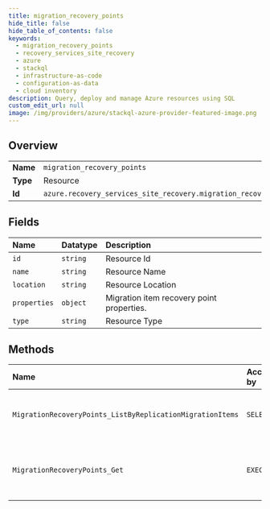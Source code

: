 ```yaml
---
title: migration_recovery_points
hide_title: false
hide_table_of_contents: false
keywords:
  - migration_recovery_points
  - recovery_services_site_recovery
  - azure    
  - stackql
  - infrastructure-as-code
  - configuration-as-data
  - cloud inventory
description: Query, deploy and manage Azure resources using SQL
custom_edit_url: null
image: /img/providers/azure/stackql-azure-provider-featured-image.png
---
```

  
    

## Overview
<table><tbody>
<tr><td><b>Name</b></td><td><code>migration_recovery_points</code></td></tr>
<tr><td><b>Type</b></td><td>Resource</td></tr>
<tr><td><b>Id</b></td><td><code>azure.recovery_services_site_recovery.migration_recovery_points</code></td></tr>
</tbody></table>

## Fields
| Name | Datatype | Description |
|:-----|:---------|:------------|
| `id` | `string` | Resource Id |
| `name` | `string` | Resource Name |
| `location` | `string` | Resource Location |
| `properties` | `object` | Migration item recovery point properties. |
| `type` | `string` | Resource Type |
## Methods
| Name | Accessible by | Required Params |
|:-----|:--------------|:----------------|
| `MigrationRecoveryPoints_ListByReplicationMigrationItems` | `SELECT` | `api-version, fabricName, migrationItemName, protectionContainerName, resourceGroupName, resourceName, subscriptionId` |
| `MigrationRecoveryPoints_Get` | `EXEC` | `api-version, fabricName, migrationItemName, migrationRecoveryPointName, protectionContainerName, resourceGroupName, resourceName, subscriptionId` |

